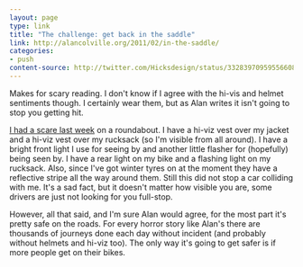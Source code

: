 ```yaml
---
layout: page
type: link
title: "The challenge: get back in the saddle"
link: http://alancolville.org/2011/02/in-the-saddle/
categories: 
- push
content-source: http://twitter.com/Hicksdesign/status/33283970959556608
---
```

Makes for scary reading. I don't know if I agree with the hi-vis and
helmet sentiments though. I certainly wear them, but as Alan writes it
isn't going to stop you getting hit.

[I had a scare last
week](http://twitter.com/#!/atomicules/status/29812717304946688) on a
roundabout. I have a hi-viz vest over my jacket and a hi-viz vest over
my rucksack (so I'm visible from all around). I have a bright front
light I use for seeing by and another little flasher for (hopefully)
being seen by. I have a rear light on my bike and a flashing light on
my rucksack. Also, since I've got winter tyres on at the moment they
have a reflective stripe all the way around them. Still this did not
stop a car colliding with me. It's a sad fact, but it doesn't matter
how visible you are, some drivers are just not looking for you
full-stop.

However, all that said, and I'm sure Alan would agree, for the most
part it's pretty safe on the roads. For every horror story like Alan's
there are thousands of journeys done each day without incident (and
probably without helmets and hi-viz too). The only way it's going to
get safer is if more people get on their bikes.
